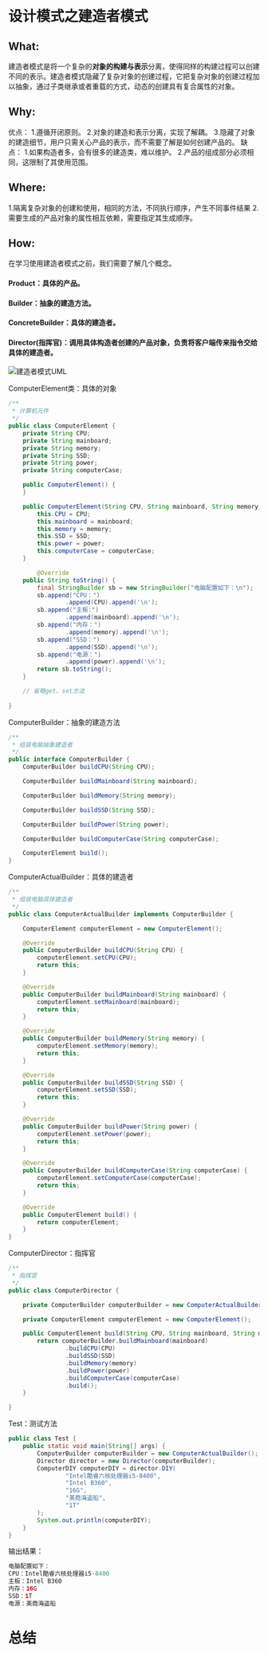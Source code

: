 # 设计模式之建造者模式

## What:
建造者模式是将一个复杂的**对象的构建与表示**分离，使得同样的构建过程可以创建不同的表示。建造者模式隐藏了复杂对象的创建过程，它把复杂对象的创建过程加以抽象，通过子类继承或者重载的方式，动态的创建具有复合属性的对象。

## Why:
优点：
1.遵循开闭原则。
2.对象的建造和表示分离，实现了解耦。
3.隐藏了对象的建造细节，用户只需关心产品的表示，而不需要了解是如何创建产品的。
缺点：
1.如果构造者多，会有很多的建造类，难以维护。
2.产品的组成部分必须相同，这限制了其使用范围。
## Where:
1.隔离复杂对象的创建和使用，相同的方法，不同执行顺序，产生不同事件结果
2.需要生成的产品对象的属性相互依赖，需要指定其生成顺序。

## How:

在学习使用建造者模式之前，我们需要了解几个概念。

#### Product：具体的产品。
#### Builder：抽象的建造方法。
#### ConcreteBuilder：具体的建造者。
#### Director(指挥官)：调用具体构造者创建的产品对象，负责将客户端传来指令交给具体的建造者。

![建造者模式UML](https://raw.githubusercontent.com/MuggleLee/PicGo/master/%E8%AE%BE%E8%AE%A1%E6%A8%A1%E5%BC%8F/%E5%BB%BA%E9%80%A0%E8%80%85%E6%A8%A1%E5%BC%8F/Pattern-Builder.png)

ComputerElement类：具体的对象
```java
/**
 * 计算机元件
 */
public class ComputerElement {
    private String CPU;
    private String mainboard;
    private String memory;
    private String SSD;
    private String power;
    private String computerCase;

    public ComputerElement() {
    }

    public ComputerElement(String CPU, String mainboard, String memory, String SSD, String power, String computerCase) {
        this.CPU = CPU;
        this.mainboard = mainboard;
        this.memory = memory;
        this.SSD = SSD;
        this.power = power;
        this.computerCase = computerCase;
    }

        @Override
    public String toString() {
        final StringBuilder sb = new StringBuilder("电脑配置如下：\n");
        sb.append("CPU：")
                .append(CPU).append('\n');
        sb.append("主板:")
                .append(mainboard).append('\n');
        sb.append("内存：")
                .append(memory).append('\n');
        sb.append("SSD：")
                .append(SSD).append('\n');
        sb.append("电源：")
                .append(power).append('\n');
        return sb.toString();
    }

    // 省略get、set方法
    
}
```
ComputerBuilder：抽象的建造方法
```java
/**
 * 组装电脑抽象建造者
 */
public interface ComputerBuilder {
    ComputerBuilder buildCPU(String CPU);

    ComputerBuilder buildMainboard(String mainboard);

    ComputerBuilder buildMemory(String memory);

    ComputerBuilder buildSSD(String SSD);

    ComputerBuilder buildPower(String power);

    ComputerBuilder buildComputerCase(String computerCase);

    ComputerElement build();
}
```
ComputerActualBuilder：具体的建造者
```java
/**
 * 组装电脑具体建造者
 */
public class ComputerActualBuilder implements ComputerBuilder {

    ComputerElement computerElement = new ComputerElement();

    @Override
    public ComputerBuilder buildCPU(String CPU) {
        computerElement.setCPU(CPU);
        return this;
    }

    @Override
    public ComputerBuilder buildMainboard(String mainboard) {
        computerElement.setMainboard(mainboard);
        return this;
    }

    @Override
    public ComputerBuilder buildMemory(String memory) {
        computerElement.setMemory(memory);
        return this;
    }

    @Override
    public ComputerBuilder buildSSD(String SSD) {
        computerElement.setSSD(SSD);
        return this;
    }

    @Override
    public ComputerBuilder buildPower(String power) {
        computerElement.setPower(power);
        return this;
    }

    @Override
    public ComputerBuilder buildComputerCase(String computerCase) {
        computerElement.setComputerCase(computerCase);
        return this;
    }

    @Override
    public ComputerElement build() {
        return computerElement;
    }
}
```
ComputerDirector：指挥官
```java
/**
 * 指挥官
 */
public class ComputerDirector {

    private ComputerBuilder computerBuilder = new ComputerActualBuilder();

    private ComputerElement computerElement = new ComputerElement();

    public ComputerElement build(String CPU, String mainboard, String memory, String SSD, String power, String computerCase) {
        return computerBuilder.buildMainboard(mainboard)
                .buildCPU(CPU)
                .buildSSD(SSD)
                .buildMemory(memory)
                .buildPower(power)
                .buildComputerCase(computerCase)
                .build();
    }

}
```
Test：测试方法
```java
public class Test {
    public static void main(String[] args) {
        ComputerBuilder computerBuilder = new ComputerActualBuilder();
        Director director = new Director(computerBuilder);
        ComputerDIY computerDIY = director.DIY(
                "Intel酷睿六核处理器i5-8400",
                "Intel B360",
                "16G",
                "美商海盗船",
                "1T"
        );
        System.out.println(computerDIY);
    }
}
```
输出结果：
```java
电脑配置如下：
CPU：Intel酷睿六核处理器i5-8400
主板：Intel B360
内存：16G
SSD：1T
电源：美商海盗船
```



# 总结